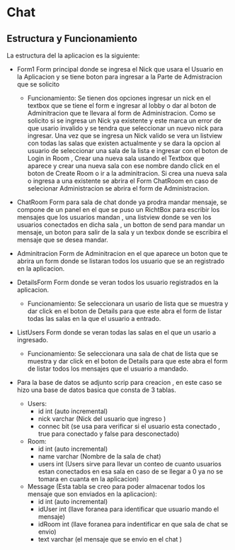 # Chat

## Estructura y Funcionamiento
La estructura del la aplicacion es la siguiente:

- Form1 Form principal donde se ingresa el Nick que usara el Usuario en la Aplicacion y se tiene boton para ingresar a la Parte de Admistracion que se solicito

  - Funcionamiento: Se tienen dos opciones ingresar un nick en el textbox que se tiene el form e ingresar al lobby o dar al boton de Adminitracion que te llevara al form de Administracion. Como se solicito si se ingresa un Nick ya existente y este marca un error de que usario invalido y se tendra que seleccionar un nuevo nick para ingresar. Una vez que se ingresa un Nick valido se vera un listview con todas las salas que existen actualmente y se dara la opcion al usuario de seleccionar una sala de la lista e ingresar con el boton de Login in Room , Crear una nueva sala usando el Textbox que aparece y crear una nueva sala con ese nombre dando click en el boton de Create Room o ir a la adminitracion. Si crea una nueva sala o ingresa a una existente se abrira el Form ChatRoom en caso de selecionar Administracion se abrira el form de Administracion.

- ChatRoom Form para sala de chat donde ya prodra mandar mensaje, se compone de un panel en el que se puso un RichtBox para escribir los mensajes que los usuarios mandan , una listview donde se ven los usuarios conectados en dicha sala , un botton  de send para mandar un mensaje, un boton para salir de la sala y un texbox donde se escribira el mensaje que se desea mandar.

- Adminitracion Form de Adminitracion en el que aparece un boton que te abrira un form donde se listaran todos los usuario que se an registrado en la aplicacion.

- DetailsForm Form donde se veran todos los usuario registrados en la aplicacion.
  - Funcionamiento: Se seleccionara un usario de lista que se muestra y dar click en el boton de Details para que este abra el form de listar todas las salas en la que el usuario a entrado.

- ListUsers Form donde se veran todas las salas en el que un usario a ingresado.
  - Funcionamiento: Se seleccionara una sala de chat de lista que se muestra y dar click en el boton de Details para que este abra el form de listar todos los mensajes que el usuario a mandado.

- Para la base de datos se adjunto scrip para creacion , en este caso se hizo una base de datos basica que consta de 3 tablas.
  - Users:
    - id int (auto incremental)
    - nick varchar (Nick del usuario que ingreso )
    - connec bit (se usa para verificar si el usuario esta conectado , true para conectado y false para desconectado)
  - Room:
    - id  int (auto incremental)
    - name varchar (Nombre de la sala de chat)
    - users int (Users sirve para llevar un conteo de cuanto usuarios estan conectados en esa sala en caso de se llegar a 0 ya no se tomara en cuanta en la aplicacion)
  - Message (Esta tabla se creo para poder almacenar todos los mensaje que son enviados en la aplicacion):
    - id int (auto incremental)
    - idUser int (llave foranea para identificar que usuario mando el mensaje)
    - idRoom int (llave foranea para indentificar en que sala de chat se envio)
    - text varchar (el mensaje que se envio en el chat )